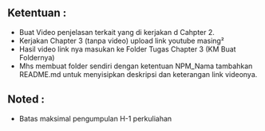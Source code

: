 ## Ketentuan :

- Buat Video penjelasan terkait yang di kerjakan d Cahpter 2.
- Kerjakan Chapter 3 (tanpa video) upload link youtube masing²
- Hasil video link nya masukan ke Folder Tugas Chapter 3 (KM Buat Foldernya) 
- Mhs membuat folder sendiri dengan ketentuan NPM_Nama tambahkan README.md untuk menyisipkan deskripsi dan keterangan link videonya.

## Noted :
- Batas maksimal pengumpulan H-1 perkuliahan